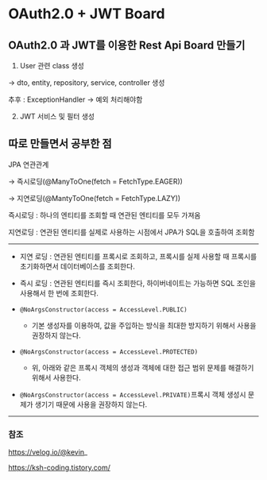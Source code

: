 # OAuth2.0 + JWT Board

## OAuth2.0 과 JWT를 이용한 Rest Api Board 만들기

1. User 관련 class 생성

→ dto, entity, repository, service, controller 생성

추후 : ExceptionHandler → 예외 처리해야함

2. JWT 서비스 및 필터 생성

## 따로 만들면서 공부한 점

JPA 연관관계 

→ 즉시로딩(@ManyToOne(fetch = FetchType.EAGER))

→ 지연로딩(@MantyToOne(fetch = FetchType.LAZY))

즉시로딩 : 하나의 엔티티를 조회할 때 연관된 엔티티를 모두 가져옴

지연로딩 : 연관된 엔티티를 실제로 사용하는 시점에서 JPA가 SQL을 호출하여 조회함

---

- 지연 로딩 : 연관된 엔티티를 프록시로 조회하고, 프록시를 실제 사용할 때 프록시를 초기화하면서 데이터베이스를 조회한다.
- 즉시 로딩 : 연관된 엔티티를 즉시 조회한다, 하이버네이트는 가능하면 SQL 조인을 사용해서 한 번에 조회한다.

- `@NoArgsConstructor(access = AccessLevel.PUBLIC)`
    - 기본 생성자를 이용하여, 값을 주입하는 방식을 최대한 방지하기 위해서 사용을 권장하지 않는다.
- `@NoArgsConstructor(access = AccessLevel.PROTECTED)`
    - 위, 아래와 같은 프록시 객체의 생성과 객체에 대한 접근 범위 문제를 해결하기 위해서 사용한다.
- `@NoArgsConstructor(access = AccessLevel.PRIVATE)`프록시 객체 생성시 문제가 생기기 때문에 사용을 권장하지 않는다.

---

### 참조
https://velog.io/@kevin_

https://ksh-coding.tistory.com/